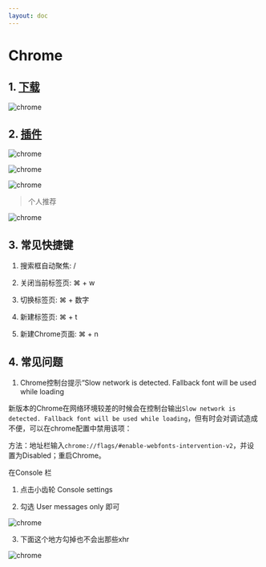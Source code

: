 ```yaml
---
layout: doc
---
```


# Chrome

## 1. [下载](https://www.google.cn/intl/zh-CN/chrome/)

  ![chrome](/chrome_01.png)

## 2. [插件](https://www.crxsoso.com/?utm=itab)

  ![chrome](/chrome_02.png)
  
  ![chrome](/chrome_03.png)

  ![chrome](/chrome_04.png)
  
  > 个人推荐

  ![chrome](/chrome_05.png)
  
## 3. 常见快捷键

  1. 搜索框自动聚焦: /
  
  2. 关闭当前标签页: ⌘ + w

  3. 切换标签页:  ⌘ + 数字

  4. 新建标签页: ⌘ + t

  5. 新建Chrome页面: ⌘ + n 

## 4. 常见问题

  1. Chrome控制台提示“Slow network is detected. Fallback font will be used while loading

  新版本的Chrome在网络环境较差的时候会在控制台输出`Slow network is detected. Fallback font will be used while loading`，但有时会对调试造成不便，可以在chrome配置中禁用该项： 
  
  方法：地址栏输入`chrome://flags/#enable-webfonts-intervention-v2`，并设置为Disabled；重启Chrome。

  在Console 栏 

  1. 点击小齿轮 Console settings 
  
  2. 勾选 User messages only 即可

  ![chrome](/chrome_06.png)



3. 下面这个地方勾掉也不会出那些xhr 

  ![chrome](/chrome_07.png)
